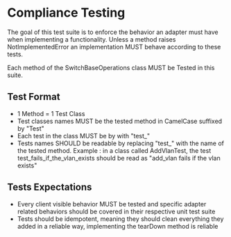 Compliance Testing
==================

The goal of this test suite is to enforce the behavior an adapter must have
when implementing a functionality.  Unless a method raises NotImplementedError
an implementation MUST behave according to these tests.

Each method of the SwitchBaseOperations class MUST be Tested in this suite.

Test Format
-----------

- 1 Method = 1 Test Class
- Test classes names MUST be the tested method in CamelCase suffixed by
  "Test"
- Each test in the class MUST be by with "test_"
- Tests names SHOULD be readable by replacing "test_" with the name of the
  tested method.  Example : in a class called AddVlanTest, the test
  test_fails_if_the_vlan_exists should be read as "add_vlan fails if the
  vlan exists"

Tests Expectations
------------------

- Every client visible behavior MUST be tested and specific adapter related
  behaviors should be covered in their respective unit test suite
- Tests should be idempotent, meaning they should clean everything they added
  in a reliable way, implementing the tearDown method is reliable



